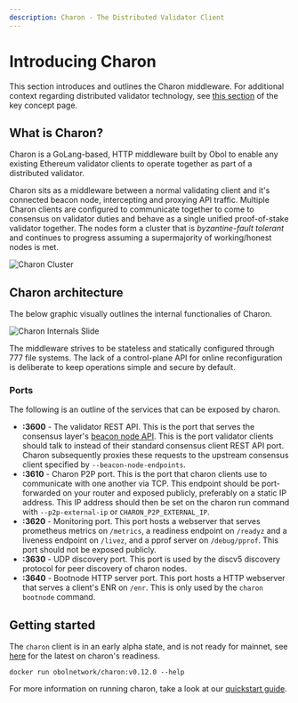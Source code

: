 ```yaml
---
description: Charon - The Distributed Validator Client
---
```


# Introducing Charon

This section introduces and outlines the Charon middleware. For additional context regarding distributed validator technology, see [this section](https://github.com/ObolNetwork/obol-docs/blob/main/versioned_docs/version-v0.12.0/int/key-concepts/README.md#distributed-validator) of the key concept page.

## What is Charon?

Charon is a GoLang-based, HTTP middleware built by Obol to enable any existing Ethereum validator clients to operate together as part of a distributed validator.

Charon sits as a middleware between a normal validating client and it's connected beacon node, intercepting and proxying API traffic. Multiple Charon clients are configured to communicate together to come to consensus on validator duties and behave as a single unified proof-of-stake validator together. The nodes form a cluster that is _byzantine-fault tolerant_ and continues to progress assuming a supermajority of working/honest nodes is met.

![Charon Cluster](https://github.com/ObolNetwork/obol-docs/blob/main/img/DVCluster.png)

## Charon architecture

The below graphic visually outlines the internal functionalies of Charon.

![Charon Internals Slide](https://github.com/ObolNetwork/obol-docs/blob/main/img/CharonInternals.png)

The middleware strives to be stateless and statically configured through 777 file systems. The lack of a control-plane API for online reconfiguration is deliberate to keep operations simple and secure by default.

### Ports

The following is an outline of the services that can be exposed by charon.

* **:3600** - The validator REST API. This is the port that serves the consensus layer's [beacon node API](https://ethereum.github.io/beacon-APIs/). This is the port validator clients should talk to instead of their standard consensus client REST API port. Charon subsequently proxies these requests to the upstream consensus client specified by `--beacon-node-endpoints`.
* **:3610** - Charon P2P port. This is the port that charon clients use to communicate with one another via TCP. This endpoint should be port-forwarded on your router and exposed publicly, preferably on a static IP address. This IP address should then be set on the charon run command with `--p2p-external-ip` or `CHARON_P2P_EXTERNAL_IP`.
* **:3620** - Monitoring port. This port hosts a webserver that serves prometheus metrics on `/metrics`, a readiness endpoint on `/readyz` and a liveness endpoint on `/livez`, and a pprof server on `/debug/pprof`. This port should not be exposed publicly.
* **:3630** - UDP discovery port. This port is used by the discv5 discovery protocol for peer discovery of charon nodes.
* **:3640** - Bootnode HTTP server port. This port hosts a HTTP webserver that serves a client's ENR on `/enr`. This is only used by the `charon bootnode` command.

## Getting started

The `charon` client is in an early alpha state, and is not ready for mainnet, see [here](https://github.com/ObolNetwork/charon#supported-consensus-layer-clients) for the latest on charon's readiness.

```
docker run obolnetwork/charon:v0.12.0 --help
```

For more information on running charon, take a look at our [quickstart guide](../int/quickstart/index.md).
